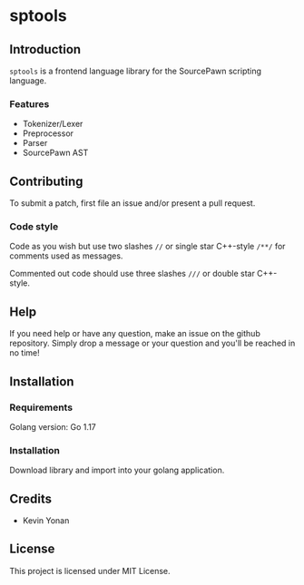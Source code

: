 # sptools

## Introduction
`sptools` is a frontend language library for the SourcePawn scripting language.


### Features

* Tokenizer/Lexer
* Preprocessor
* Parser
* SourcePawn AST


## Contributing

To submit a patch, first file an issue and/or present a pull request.


### Code style
Code as you wish but use two slashes `//` or single star C++-style `/**/` for comments used as messages.

Commented out code should use three slashes `///` or double star C++-style.


## Help

If you need help or have any question, make an issue on the github repository.
Simply drop a message or your question and you'll be reached in no time!


## Installation

### Requirements

Golang version: Go 1.17


### Installation

Download library and import into your golang application.


## Credits
* Kevin Yonan


## License

This project is licensed under MIT License.